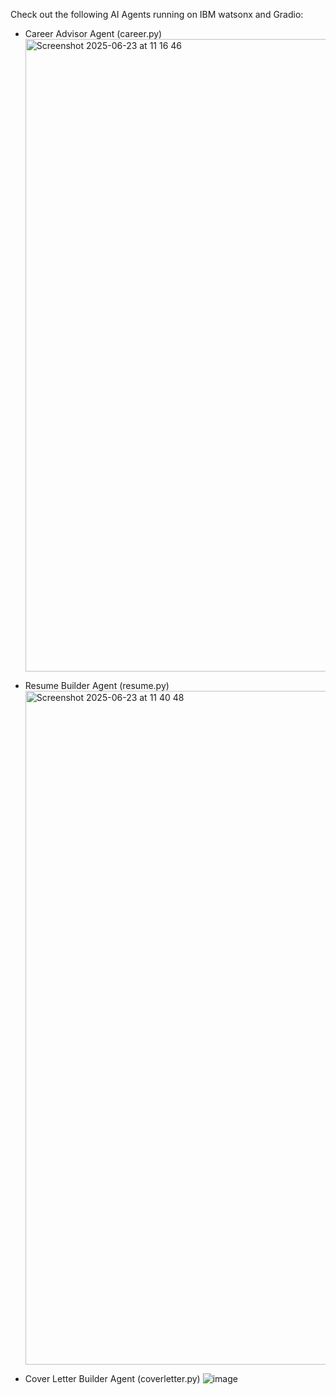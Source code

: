 Check out the following AI Agents running on IBM watsonx and Gradio:
- Career Advisor Agent (career.py)
  <img width="1012" alt="Screenshot 2025-06-23 at 11 16 46" src="https://github.com/user-attachments/assets/1d6eff1d-1480-47d0-b3ef-dd7334c2d9dc" />

- Resume Builder Agent (resume.py)
  <img width="1078" alt="Screenshot 2025-06-23 at 11 40 48" src="https://github.com/user-attachments/assets/e21ed764-3b82-4abf-bed2-3692d2ef916c" />

- Cover Letter Builder Agent (coverletter.py)
  ![image](https://github.com/user-attachments/assets/73b54985-63e0-4fbe-911c-1766fc2c365c)



